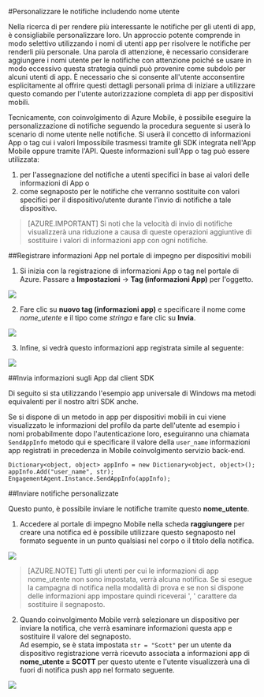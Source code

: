 <properties 
    pageTitle="Inviare notifica personalizzata con coinvolgimento di Azure Mobile" 
    description="Come inviare notifiche personalizzate facilmente individuabili perché includono informazioni del profilo utente per le notifiche ad esempio i nomi"        
    services="mobile-engagement" 
    documentationCenter="mobile" 
    authors="piyushjo" 
    manager="dwrede" 
    editor="" />

<tags 
    ms.service="mobile-engagement" 
    ms.workload="mobile" 
    ms.tgt_pltfrm="all" 
    ms.devlang="na" 
    ms.topic="article" 
    ms.date="08/19/2016" 
    ms.author="piyushjo" />

#<a name="personalize-notifications-by-including-user-name"></a>Personalizzare le notifiche includendo nome utente

Nella ricerca di per rendere più interessante le notifiche per gli utenti di app, è consigliabile personalizzare loro. Un approccio potente comprende in modo selettivo utilizzando i nomi di utenti app per risolvere le notifiche per renderli più personale. Una parola di attenzione, è necessario considerare aggiungere i nomi utente per le notifiche con attenzione poiché se usare in modo eccessivo questa strategia quindi può provenire come subdolo per alcuni utenti di app. È necessario che si consente all'utente acconsentire esplicitamente al offrire questi dettagli personali prima di iniziare a utilizzare questo comando per l'utente autorizzazione completa di app per dispositivi mobili. 

Tecnicamente, con coinvolgimento di Azure Mobile, è possibile eseguire la personalizzazione di notifiche seguendo la procedura seguente si userà lo scenario di nome utente nelle notifiche. Si userà il concetto di informazioni App o tag cui i valori Impossibile trasmessi tramite gli SDK integrata nell'App Mobile oppure tramite l'API. Queste informazioni sull'App o tag può essere utilizzata:

1. per l'assegnazione del notifiche a utenti specifici in base ai valori delle informazioni di App o 
2. come segnaposto per le notifiche che verranno sostituite con valori specifici per il dispositivo/utente durante l'invio di notifiche a tale dispositivo. 

> [AZURE.IMPORTANT] Si noti che la velocità di invio di notifiche visualizzerà una riduzione a causa di queste operazioni aggiuntive di sostituire i valori di informazioni app con ogni notifiche. 

##<a name="register-app-info-in-the-mobile-engagement-portal"></a>Registrare informazioni App nel portale di impegno per dispositivi mobili

1) Si inizia con la registrazione di informazioni App o tag nel portale di Azure. Passare a **Impostazioni** -> **Tag (informazioni App)** per l'oggetto.  

![][1]  

2) Fare clic su **nuovo tag (informazioni app)** e specificare il nome come *nome_utente* e il tipo come *stringa* e fare clic su **Invia**. 

![][2]

3) Infine, si vedrà questo informazioni app registrata simile al seguente:

![][3]

##<a name="send-app-info-from-the-client-sdk"></a>Invia informazioni sugli App dal client SDK

Di seguito si sta utilizzando l'esempio app universale di Windows ma metodi equivalenti per il nostro altri SDK anche. 

Se si dispone di un metodo in app per dispositivi mobili in cui viene visualizzato le informazioni del profilo da parte dell'utente ad esempio i nomi probabilmente dopo l'autenticazione loro, eseguiranno una chiamata `SendAppInfo` metodo qui e specificare il valore della `user_name` informazioni app registrati in precedenza in Mobile coinvolgimento servizio back-end. 

    Dictionary<object, object> appInfo = new Dictionary<object, object>();
    appInfo.Add("user_name", str);
    EngagementAgent.Instance.SendAppInfo(appInfo); 

##<a name="send-personalized-notifications"></a>Inviare notifiche personalizzate

Questo punto, è possibile inviare le notifiche tramite questo **nome_utente**. 

1) Accedere al portale di impegno Mobile nella scheda **raggiungere** per creare una notifica ed è possibile utilizzare questo segnaposto nel formato seguente in un punto qualsiasi nel corpo o il titolo della notifica. 

![][4]  

> [AZURE.NOTE] Tutti gli utenti per cui le informazioni di app nome_utente non sono impostata, verrà alcuna notifica. Se si esegue la campagna di notifica nella modalità di prova e se non si dispone delle informazioni app impostare quindi riceverai ', ' carattere da sostituire il segnaposto. 

2) Quando coinvolgimento Mobile verrà selezionare un dispositivo per inviare la notifica, che verrà esaminare informazioni questa app e sostituire il valore del segnaposto.  
Ad esempio, se è stata impostata `str = "Scott"` per un utente da dispositivo registrazione verrà ricevuto associata a informazioni app di **nome_utente = SCOTT** per questo utente e l'utente visualizzerà una di fuori di notifica push app nel formato seguente. 

![][5]  

<!-- Images. -->
[1]: ./media/mobile-engagement-send-personalized-notifications/app-info.png
[2]: ./media/mobile-engagement-send-personalized-notifications/create-app-info.png
[3]: ./media/mobile-engagement-send-personalized-notifications/app-info-user-name.png
[4]: ./media/mobile-engagement-send-personalized-notifications/personal-notification.png
[5]: ./media/mobile-engagement-send-personalized-notifications/notification.png

